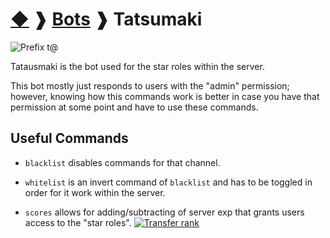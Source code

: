 # [◆](/../../) ❱ [Bots](/Bots) ❱ Tatsumaki

![Prefix t@](https://img.shields.io/badge/PFX-t@-black?style=flat-square)

Tatausmaki is the bot used for the star roles within the server.

This bot mostly just responds to users with the "admin" permission; however, knowing how this commands work is better in case you have that permission at some point and have to use these commands.

## Useful Commands

- `blacklist` disables commands for that channel.

- `whitelist` is an invert command of `blacklist` and has to be toggled in order for it work within the server.

- `scores` allows for adding/subtracting of server exp that grants users access to the "star roles". [![Transfer rank](https://img.shields.io/badge/Transfer_Rank-informational?logo=lastpass)](/Roles/Beta/TransferRank.md)

<!-- TAGS --> <!-- tatsu scores whitelist blacklist -->
